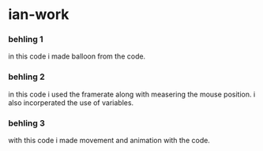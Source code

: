 # ian-work
### behling 1
in this code i made balloon from the code.
### behling 2
in this code i used the framerate along with measering the mouse position. i also incorperated the use of variables.
### behling 3
with this code i made movement and animation with the code.
